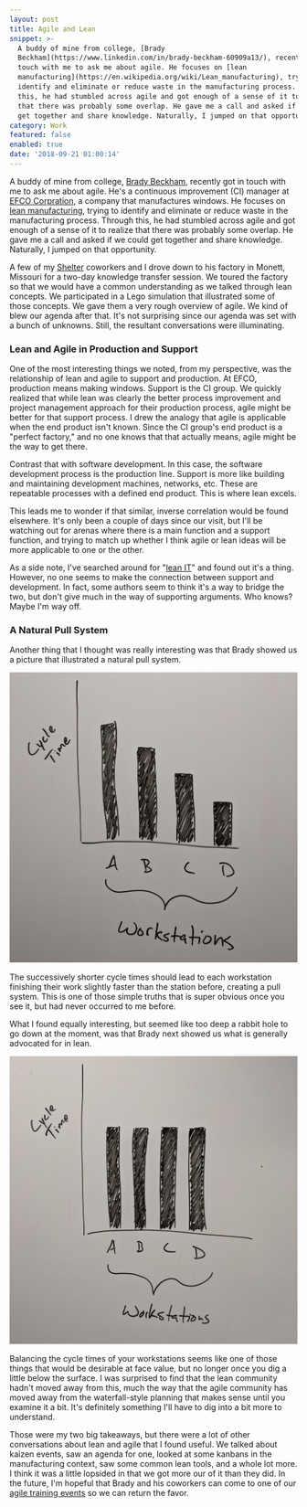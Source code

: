 ```yaml
---
layout: post
title: Agile and Lean
snippet: >-
  A buddy of mine from college, [Brady
  Beckham](https://www.linkedin.com/in/brady-beckham-60909a13/), recently got in
  touch with me to ask me about agile. He focuses on [lean
  manufacturing](https://en.wikipedia.org/wiki/Lean_manufacturing), trying to
  identify and eliminate or reduce waste in the manufacturing process. Through
  this, he had stumbled across agile and got enough of a sense of it to realize
  that there was probably some overlap. He gave me a call and asked if we could
  get together and share knowledge. Naturally, I jumped on that opportunity.
category: Work
featured: false
enabled: true
date: '2018-09-21 01:00:14'
---
```

A buddy of mine from college, [Brady Beckham](https://www.linkedin.com/in/brady-beckham-60909a13/), recently got in touch with me to ask me about agile. He's a continuous improvement (CI) manager at [EFCO Corpration](http://www.efcocorp.com/), a company that manufactures windows. He focuses on [lean manufacturing](https://en.wikipedia.org/wiki/Lean_manufacturing), trying to identify and eliminate or reduce waste in the manufacturing process. Through this, he had stumbled across agile and got enough of a sense of it to realize that there was probably some overlap. He gave me a call and asked if we could get together and share knowledge. Naturally, I jumped on that opportunity.

A few of my [Shelter](/work/agile-coach-trainer-and-scrum-master/) coworkers and I drove down to his factory in Monett, Missouri for a two-day knowledge transfer session. We toured the factory so that we would have a common understanding as we talked through lean concepts. We participated in a Lego simulation that illustrated some of those concepts. We gave them a very rough overview of agile. We kind of blew our agenda after that. It's not surprising since our agenda was set with a bunch of unknowns. Still, the resultant conversations were illuminating.

### Lean and Agile in Production and Support

One of the most interesting things we noted, from my perspective, was the relationship of lean and agile to support and production. At EFCO, production means making windows. Support is the CI group. We quickly realized that while lean was clearly the better process improvement and project management approach for their production process, agile might be better for that support process. I drew the analogy that agile is applicable when the end product isn't known. Since the CI group's end product is a "perfect factory," and no one knows that that actually means, agile might be the way to get there. 

Contrast that with software development. In this case, the software development process is the production line. Support is more like building and maintaining development machines, networks, etc. These are repeatable processes with a defined end product. This is where lean excels. 

This leads me to wonder if that similar, inverse correlation would be found elsewhere. It's only been a couple of days since our visit, but I'll be watching out for arenas where there is a main function and a support function, and trying to match up whether I think agile or lean ideas will be more applicable to one or the other.

As a side note, I've searched around for "[lean IT](https://en.wikipedia.org/wiki/Lean_IT)" and found out it's a thing. However, no one seems to make the connection between support and development. In fact, some authors seem to think it's a way to bridge the two, but don't give much in the way of supporting arguments. Who knows? Maybe I'm way off.

### A Natural Pull System

Another thing that I thought was really interesting was that Brady showed us a picture that illustrated a natural pull system. 

![progressively shorter cycle times](/img/uploads/lean-natural-pull.jpg)

The successively shorter cycle times should lead to each workstation finishing their work slightly faster than the station before, creating a pull system. This is one of those simple truths that is super obvious once you see it, but had never occurred to me before. 

What I found equally interesting, but seemed like too deep a rabbit hole to go down at the moment, was that Brady next showed us what is generally advocated for in lean.

![workstations with balanced cycle times](/img/uploads/lean-balance.jpg)

Balancing the cycle times of your workstations seems like one of those things that would be desirable at face value, but no longer once you dig a little below the surface. I was surprised to find that the lean community hadn't moved away from this, much the way that the agile community has moved away from the waterfall-style planning that makes sense until you examine it a bit. It's definitely something I'll have to dig into a bit more to understand.

Those were my two big takeaways, but there were a lot of other conversations about lean and agile that I found useful. We talked about kaizen events, saw an agenda for one, looked at some kanbans in the manufacturing context, saw some common lean tools, and a whole lot more. I think it was a little lopsided in that we got more our of it than they did. In the future, I'm hopeful that Brady and his coworkers can come to one of our [agile training events](/blog/the-first-of-many-two-day-training-sessions/) so we can return the favor.
